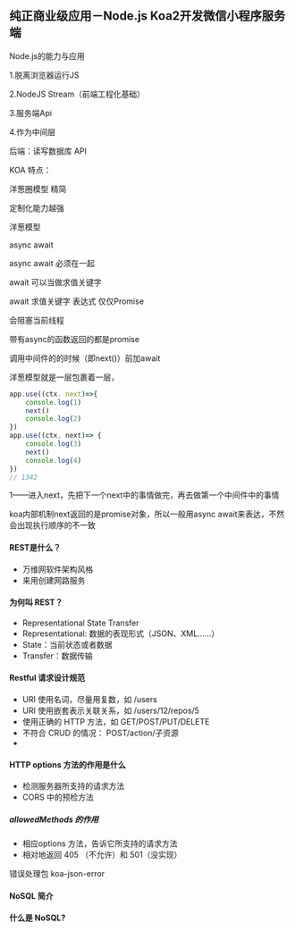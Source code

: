 ## 纯正商业级应用－Node.js Koa2开发微信小程序服务端



Node.js的能力与应用

1.脱离浏览器运行JS

2.NodeJS Stream（前端工程化基础）

3.服务端Api

4.作为中间层



后端：读写数据库 API

KOA 特点：

洋葱圈模型	精简

定制化能力越强



洋葱模型



async await

async await 必须在一起

await 可以当做求值关键字

await 求值关键字	表达式 仅仅Promise

会阻塞当前线程

带有async的函数返回的都是promise



调用中间件的的时候（即next()）前加await

洋葱模型就是一层包裹着一层，

```javascript
app.use((ctx. next)=>{
	console.log(1)
    next()
    console.log(2)
})
app.use((ctx, next)=> {
    console.log(3)
    next()
    console.log(4)
})
// 1342
```

1——进入next，先把下一个next中的事情做完，再去做第一个中间件中的事情

koa内部机制next返回的是promise对象，所以一般用async await来表达，不然会出现执行顺序的不一致



#### REST是什么？

- 万维网软件架构风格
- 来用创建网路服务

#### 为何叫 REST？

- Representational State Transfer
- Representational: 数据的表现形式（JSON、XML......）
- State：当前状态或者数据
- Transfer：数据传输



#### Restful 请求设计规范

- URI 使用名词，尽量用复数，如 /users
- URI 使用嵌套表示关联关系，如 /users/12/repos/5
- 使用正确的 HTTP 方法，如 GET/POST/PUT/DELETE
- 不符合 CRUD 的情况： POST/action/子资源
- 



#### HTTP options 方法的作用是什么

- 检测服务器所支持的请求方法
- CORS 中的预检方法

##### allowedMethods 的作用

- 相应options 方法，告诉它所支持的请求方法
- 相对地返回 405 （不允许）和 501（没实现）



错误处理包 koa-json-error



#### NoSQL 简介

#### 什么是 NoSQL?





